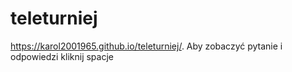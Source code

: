 # teleturniej
https://karol2001965.github.io/teleturniej/. Aby zobaczyć pytanie i odpowiedzi kliknij spacje
